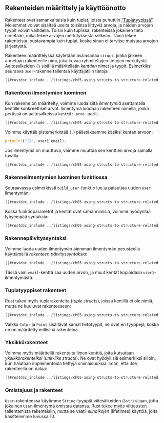## Rakenteiden määrittely ja käyttöönotto

Rakenteet ovat samankaltaisia kuin tuplat, joista puhuttiin [“Tuplatyypissä”][tuples]<!-- ignore -->. Molemmat voivat sisältää useita toisiinsa liittyviä arvoja, ja näiden arvojen tyypit voivat vaihdella. Toisin kuin tuplissa, rakenteissa jokainen tieto nimetään, mikä tekee arvojen merkityksestä selkeän. Tämä tekee rakenteista joustavampia kuin tuplat, koska sinun ei tarvitse muistaa arvojen järjestystä.

Rakenteen määrittelyssä käytetään avainsanaa `struct`, jonka jälkeen annetaan rakenteelle nimi, joka kuvaa ryhmiteltyjen tietojen merkitystä. Aaltosulkeiden `{}` sisällä määritellään _kenttien_ nimet ja tyypit. Esimerkiksi seuraava `User`-rakenne tallentaa käyttäjätilin tietoja:

```rust
{{#rustdoc_include ../listings/ch05-using-structs-to-structure-related-data/listing-05-01/src/main.rs:here}}
```

### Rakenteen ilmentymien luominen

Kun rakenne on määritelty, voimme luoda siitä _ilmentymiä_ asettamalla kentille konkreettiset arvot. Ilmentymä luodaan rakenteen nimellä, jonka perässä on aaltosulkeissa `kenttä: arvo` -parit:

```rust
{{#rustdoc_include ../listings/ch05-using-structs-to-structure-related-data/listing-05-02/src/main.rs:here}}
```

Voimme käyttää pistemerkintää (`.`) päästäksemme käsiksi kentän arvoon:

```rust
println!("{}", user1.email);
```

Jos ilmentymä on muuttuva, voimme muuttaa sen kenttien arvoja samalla tavalla:

```rust
{{#rustdoc_include ../listings/ch05-using-structs-to-structure-related-data/listing-05-03/src/main.rs:here}}
```

### Rakenneilmentymien luominen funktiossa

Seuraavassa esimerkissä `build_user`-funktio luo ja palauttaa uuden `User`-ilmentymän:

```rust
{{#rustdoc_include ../listings/ch05-using-structs-to-structure-related-data/listing-05-04/src/main.rs:here}}
```

Koska funktioparametrit ja kentät ovat samannimisiä, voimme hyödyntää lyhyempää syntaksia:

```rust
{{#rustdoc_include ../listings/ch05-using-structs-to-structure-related-data/listing-05-05/src/main.rs:here}}
```

### Rakennepäivityssyntaksi

Voimme luoda uuden ilmentymän aiemman ilmentymän perusteella käyttämällä _rakenteen päivityssyntaksia_:

```rust
{{#rustdoc_include ../listings/ch05-using-structs-to-structure-related-data/listing-05-07/src/main.rs:here}}
```

Tässä vain `email`-kenttä saa uuden arvon, ja muut kentät kopioidaan `user1`-ilmentymästä.

### Tuplatyyppiset rakenteet

Rust tukee myös tuplarakenteita (_tuple structs_), joissa kentillä ei ole nimiä, mutta ne kuuluvat rakenteeseen:

```rust
{{#rustdoc_include ../listings/ch05-using-structs-to-structure-related-data/no-listing-01-tuple-structs/src/main.rs}}
```

Vaikka `Color` ja `Point` sisältävät samat tietotyypit, ne ovat eri tyyppejä, koska ne on määritelty erillisinä rakenteina.

### Yksikkörakenteet

Voimme myös määritellä rakenteita ilman kenttiä, joita kutsutaan _yksikkörakenteiksi_ (_unit-like structs_). Ne ovat hyödyllisiä esimerkiksi silloin, kun halutaan implementoida tiettyjä ominaisuuksia ilman, että itse rakenteella on dataa:

```rust
{{#rustdoc_include ../listings/ch05-using-structs-to-structure-related-data/no-listing-04-unit-like-structs/src/main.rs}}
```

### Omistajuus ja rakenteet

`User`-rakenteessa käytimme `String`-tyyppiä viitesäikeiden (`&str`) sijaan, jotta jokainen `User`-ilmentymä omistaa datansa. Rust tukee myös viittausten tallentamista rakenteisiin, mutta se vaatii _elinaikojen_ (lifetimes) käyttöä, joita käsittelemme luvussa 10.

[tuples]: ch03-02-data-types.html#the-tuple-type
